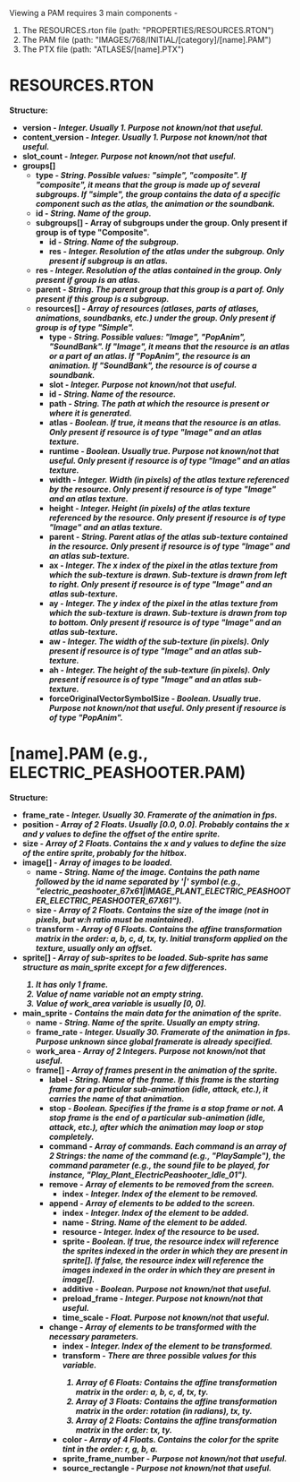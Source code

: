 Viewing a PAM requires 3 main components - 
1) The RESOURCES.rton file (path: "PROPERTIES/RESOURCES.RTON")
2) The PAM file (path: "IMAGES/768/INITIAL/[category]/[name].PAM")
3) The PTX file (path: "ATLASES/[name].PTX")

# RESOURCES.RTON  
<b>Structure:</b>
<b>
- version - <i>Integer. Usually 1. Purpose not known/not that useful.</i>
- content_version - <i>Integer. Usually 1. Purpose not known/not that useful.</i>
- slot_count - <i>Integer. Purpose not known/not that useful.</i>
- groups[]
  - type - <i>String. Possible values: "simple", "composite". If "composite", it means that the group is made up of several subgroups. If "simple", the group contains the data of a specific component such as the atlas, the animation or the soundbank.</i>
  - id - <i>String. Name of the group.</i>
  - subgroups[] - Array of subgroups under the group. Only present if group is of type "Composite".
    - id - <i>String. Name of the subgroup.</i>
    - res - <i>Integer. Resolution of the atlas under the subgroup. Only present if subgroup is an atlas.</i>
  - res - <i>Integer. Resolution of the atlas contained in the group. Only present if group is an atlas.</i>
  - parent - <i>String. The parent group that this group is a part of. Only present if this group is a subgroup.</i>
  - resources[] - <i>Array of resources (atlases, parts of atlases, animations, soundbanks, etc.) under the group. Only present if group is of type "Simple".</i>
    - type - <i>String. Possible values: "Image", "PopAnim", "SoundBank". If "Image", it means that the resource is an atlas or a part of an atlas. If "PopAnim", the resource is an animation. If "SoundBank", the resource is of course a soundbank.</i>
    - slot - <i>Integer. Purpose not known/not that useful.</i>
    - id - <i>String. Name of the resource.</i>
    - path - <i>String. The path at which the resource is present or where it is generated.</i>
    - atlas - <i>Boolean. If true, it means that the resource is an atlas. Only present if resource is of type "Image" and an atlas texture.</i>
    - runtime - <i>Boolean. Usually true. Purpose not known/not that useful. Only present if resource is of type "Image" and an atlas texture.</i>
    - width - <i>Integer. Width (in pixels) of the atlas texture referenced by the resource. Only present if resource is of type "Image" and an atlas texture.</i>
    - height - <i>Integer. Height (in pixels) of the atlas texture referenced by the resource. Only present if resource is of type "Image" and an atlas texture.</i>
    - parent - <i>String. Parent atlas of the atlas sub-texture contained in the resource. Only present if resource is of type "Image" and an atlas sub-texture.</i>
    - ax - <i>Integer. The x index of the pixel in the atlas texture from which the sub-texture is drawn. Sub-texture is drawn from left to right. Only present if resource is of type "Image" and an atlas sub-texture.</i>
    - ay - <i>Integer. The y index of the pixel in the atlas texture from which the sub-texture is drawn. Sub-texture is drawn from top to bottom. Only present if resource is of type "Image" and an atlas sub-texture.</i>
    - aw - <i>Integer. The width of the sub-texture (in pixels). Only present if resource is of type "Image" and an atlas sub-texture.</i>
    - ah - <i>Integer. The height of the sub-texture (in pixels). Only present if resource is of type "Image" and an atlas sub-texture.</i>
    - forceOriginalVectorSymbolSize - <i>Boolean. Usually true. Purpose not known/not that useful. Only present if resource is of type "PopAnim".</i>
</b>

# [name].PAM (e.g., ELECTRIC_PEASHOOTER.PAM)
<b>Structure:</b>
<b>
- frame_rate - <i>Integer. Usually 30. Framerate of the animation in fps.</i>
- position - <i>Array of 2 Floats. Usually [0.0, 0.0]. Probably contains the x and y values to define the offset of the entire sprite.</i>
- size - <i>Array of 2 Floats. Contains the x and y values to define the size of the entire sprite, probably for the hitbox.</i>
- image[] - <i>Array of images to be loaded.</i>
  - name - <i>String. Name of the image. Contains the path name followed by the id name separated by '|' symbol (e.g., "electric_peashooter_67x61|IMAGE_PLANT_ELECTRIC_PEASHOOTER_ELECTRIC_PEASHOOTER_67X61").</i>
  - size - <i>Array of 2 Floats. Contains the size of the image (not in pixels, but w:h ratio must be maintained).</i>
  - transform - <i>Array of 6 Floats. Contains the affine transformation matrix in the order: a, b, c, d, tx, ty. Initial transform applied on the texture, usually only an offset.</i>
- sprite[] - <i>Array of sub-sprites to be loaded. Sub-sprite has same structure as main_sprite except for a few differences.
  1) It has only 1 frame.
  2) Value of name variable not an empty string.
  3) Value of work_area variable is usually [0, 0].
  </i>
- main_sprite - <i>Contains the main data for the animation of the sprite.</i>
  - name - <i>String. Name of the sprite. Usually an empty string.</i>
  - frame_rate - <i>Integer. Usually 30. Framerate of the animation in fps. Purpose unknown since global framerate is already specified.</i>
  - work_area - <i>Array of 2 Integers. Purpose not known/not that useful.</i>
  - frame[] - <i>Array of frames present in the animation of the sprite.</i>
    - label - <i>String. Name of the frame. If this frame is the starting frame for a particular sub-animation (idle, attack, etc.), it carries the name of that animation.</i>
    - stop - <i>Boolean. Specifies if the frame is a stop frame or not. A stop frame is the end of a particular sub-animation (idle, attack, etc.), after which the animation may loop or stop completely.</i>
    - command - <i>Array of commands. Each command is an array of 2 Strings: the name of the command (e.g., "PlaySample"), the command parameter (e.g., the sound file to be played, for instance, "Play_Plant_ElectricPeashooter_Idle_01").</i>
    - remove - <i>Array of elements to be removed from the screen.</i>
      - index - <i>Integer. Index of the element to be removed.</i>
    - append - <i>Array of elements to be added to the screen.</i>
      - index - <i>Integer. Index of the element to be added.</i>
      - name - <i>String. Name of the element to be added.</i>
      - resource - <i>Integer. Index of the resource to be used.</i>
      - sprite - <i>Boolean. If true, the resource index will reference the sprites indexed in the order in which they are present in sprite[]. If false, the resource index will reference the images indexed in the order in which they are present in image[].</i>
      - additive - <i>Boolean. Purpose not known/not that useful.</i>
      - preload_frame - <i>Integer. Purpose not known/not that useful.</i>
      - time_scale - <i>Float. Purpose not known/not that useful.</i>
    - change - <i>Array of elements to be transformed with the necessary parameters.</i>
      - index - <i>Integer. Index of the element to be transformed.</i>
      - transform - <i>There are three possible values for this variable.
        1) Array of 6 Floats: Contains the affine transformation matrix in the order: a, b, c, d, tx, ty.
        2) Array of 3 Floats: Contains the affine transformation matrix in the order: rotation (in radians), tx, ty.
        2) Array of 2 Floats: Contains the affine transformation matrix in the order: tx, ty.
        </i>
      - color - <i>Array of 4 Floats. Contains the color for the sprite tint in the order: r, g, b, a.</i>
      - sprite_frame_number - <i>Purpose not known/not that useful.</i>
      - source_rectangle - <i>Purpose not known/not that useful.</i>
</b>
